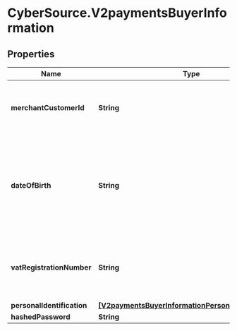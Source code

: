 # CyberSource.V2paymentsBuyerInformation

## Properties
Name | Type | Description | Notes
------------ | ------------- | ------------- | -------------
**merchantCustomerId** | **String** | Your identifier for the customer.  For processor-specific information, see the customer_account_id field in [Credit Card Services Using the SCMP API.](http://apps.cybersource.com/library/documentation/dev_guides/CC_Svcs_SCMP_API/html)  | [optional] 
**dateOfBirth** | **String** | Recipientâ€™s date of birth. **Format**: &#x60;YYYYMMDD&#x60;.  This field is a pass-through, which means that CyberSource ensures that the value is eight numeric characters but otherwise does not verify the value or modify it in any way before sending it to the processor. If the field is not required for the transaction, CyberSource does not forward it to the processor.  | [optional] 
**vatRegistrationNumber** | **String** | Customerâ€™s government-assigned tax identification number.  For processor-specific information, see the purchaser_vat_registration_number field in [Level II and Level III Processing Using the SCMP API.](http://apps.cybersource.com/library/documentation/dev_guides/Level_2_3_SCMP_API/html)  | [optional] 
**personalIdentification** | [**[V2paymentsBuyerInformationPersonalIdentification]**](V2paymentsBuyerInformationPersonalIdentification.md) |  | [optional] 
**hashedPassword** | **String** | TODO  | [optional] 


